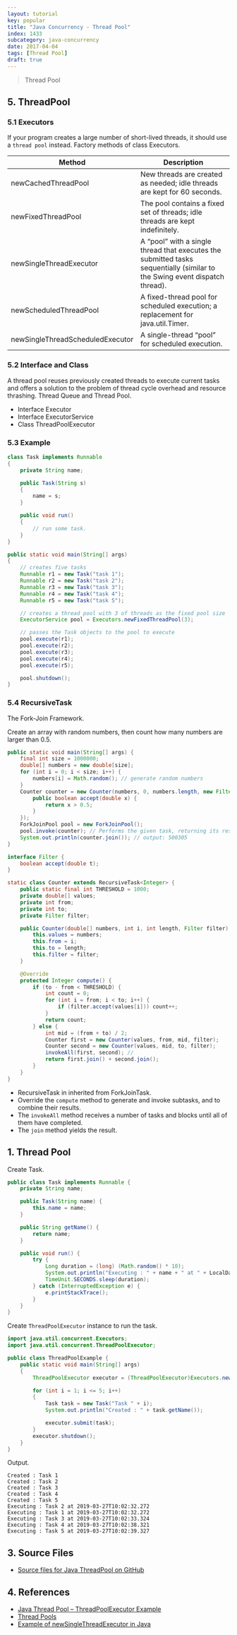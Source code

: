 ```yaml
---
layout: tutorial
key: popular
title: "Java Concurrency - Thread Pool"
index: 1433
subcategory: java-concurrency
date: 2017-04-04
tags: [Thread Pool]
draft: true
---
```


> Thread Pool

## 5. ThreadPool
### 5.1 Executors
If your program creates a large number of short-lived threads, it should use a `thread pool` instead. Factory methods of class Executors.

Method                           | Description
---------------------------------|----------------------------
newCachedThreadPool              | New threads are created as needed; idle threads are kept for 60 seconds.
newFixedThreadPool               | The pool contains a fixed set of threads; idle threads are kept indefinitely.
newSingleThreadExecutor          | A “pool” with a single thread that executes the submitted tasks sequentially (similar to the Swing event dispatch thread).
newScheduledThreadPool           | A fixed-thread pool for scheduled execution; a replacement for java.util.Timer.
newSingleThreadScheduledExecutor | A single-thread “pool” for scheduled execution.

### 5.2 Interface and Class
A thread pool reuses previously created threads to execute current tasks and offers a solution to the problem of thread cycle overhead and resource thrashing. Thread Queue and Thread Pool.
* Interface Executor
* Interface ExecutorService
* Class ThreadPoolExecutor

### 5.3 Example
```java
class Task implements Runnable   
{
    private String name;

    public Task(String s)
    {
        name = s;
    }

    public void run()
    {
        // run some task.
    }
}

public static void main(String[] args)
{
    // creates five tasks
    Runnable r1 = new Task("task 1");
    Runnable r2 = new Task("task 2");
    Runnable r3 = new Task("task 3");
    Runnable r4 = new Task("task 4");
    Runnable r5 = new Task("task 5");      

    // creates a thread pool with 3 of threads as the fixed pool size
    ExecutorService pool = Executors.newFixedThreadPool(3);  

    // passes the Task objects to the pool to execute
    pool.execute(r1);
    pool.execute(r2);
    pool.execute(r3);
    pool.execute(r4);
    pool.execute(r5);

    pool.shutdown();    
}
```
### 5.4 RecursiveTask
The Fork-Join Framework.

Create an array with random numbers, then count how many numbers are larger than 0.5.
```java
public static void main(String[] args) {
    final int size = 1000000;
    double[] numbers = new double[size];
    for (int i = 0; i < size; i++) {
        numbers[i] = Math.random(); // generate random numbers
    }
    Counter counter = new Counter(numbers, 0, numbers.length, new Filter() {
        public boolean accept(double x) {
            return x > 0.5;
        }
    });
    ForkJoinPool pool = new ForkJoinPool();
    pool.invoke(counter); // Performs the given task, returning its result upon completion.
    System.out.println(counter.join()); // output: 500305
}

interface Filter {
    boolean accept(double t);
}

static class Counter extends RecursiveTask<Integer> {
    public static final int THRESHOLD = 1000;
    private double[] values;
    private int from;
    private int to;
    private Filter filter;

    public Counter(double[] numbers, int i, int length, Filter filter) {
        this.values = numbers;
        this.from = i;
        this.to = length;
        this.filter = filter;
    }

    @Override
    protected Integer compute() {
        if (to - from < THRESHOLD) {
            int count = 0;
            for (int i = from; i < to; i++) {
                if (filter.accept(values[i])) count++;
            }
            return count;
        } else {
            int mid = (from + to) / 2;
            Counter first = new Counter(values, from, mid, filter);
            Counter second = new Counter(values, mid, to, filter);
            invokeAll(first, second); //
            return first.join() + second.join();
        }
    }
}
```
* RecursiveTask in inherited from ForkJoinTask.
* Override the `compute` method to generate and invoke subtasks, and to combine their results.
* The `invokeAll` method receives a number of tasks and blocks until all of them have completed.
* The `join` method yields the result.

## 1. Thread Pool
Create Task.
```java
public class Task implements Runnable {
    private String name;

    public Task(String name) {
        this.name = name;
    }

    public String getName() {
        return name;
    }

    public void run() {
        try {
            Long duration = (long) (Math.random() * 10);
            System.out.println("Executing : " + name + " at " + LocalDateTime.now().toString());
            TimeUnit.SECONDS.sleep(duration);
        } catch (InterruptedException e) {
            e.printStackTrace();
        }
    }
}
```
Create `ThreadPoolExecutor` instance to run the task.
```java
import java.util.concurrent.Executors;
import java.util.concurrent.ThreadPoolExecutor;

public class ThreadPoolExample {
    public static void main(String[] args)
    {
        ThreadPoolExecutor executor = (ThreadPoolExecutor)Executors.newFixedThreadPool(2);

        for (int i = 1; i <= 5; i++)
        {
            Task task = new Task("Task " + i);
            System.out.println("Created : " + task.getName());

            executor.submit(task);
        }
        executor.shutdown();
    }
}
```
Output.
```raw
Created : Task 1
Created : Task 2
Created : Task 3
Created : Task 4
Created : Task 5
Executing : Task 2 at 2019-03-27T10:02:32.272
Executing : Task 1 at 2019-03-27T10:02:32.272
Executing : Task 3 at 2019-03-27T10:02:33.324
Executing : Task 4 at 2019-03-27T10:02:38.321
Executing : Task 5 at 2019-03-27T10:02:39.327
```

## 3. Source Files
* [Source files for Java ThreadPool on GitHub](https://github.com/jojozhuang/java-programming/tree/master/java-concurrency-threadpool)

## 4. References
* [Java Thread Pool – ThreadPoolExecutor Example](https://howtodoinjava.com/java/multi-threading/java-thread-pool-executor-example/)
* [Thread Pools](http://tutorials.jenkov.com/java-concurrency/thread-pools.html)
* [Example of newSingleThreadExecutor in Java](https://www.concretepage.com/java/newsinglethreadexecutor_java)
